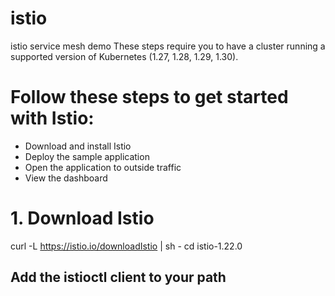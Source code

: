 # istio
istio service mesh demo
These steps require you to have a cluster running a supported version of Kubernetes (1.27, 1.28, 1.29, 1.30). 

# Follow these steps to get started with Istio:
- Download and install Istio
- Deploy the sample application
- Open the application to outside traffic
- View the dashboard

# 1. Download Istio
curl -L https://istio.io/downloadIstio | sh -
cd istio-1.22.0
## Add the istioctl client to your path
